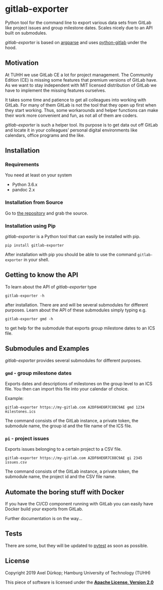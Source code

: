 # gitlab-exporter

Python tool for the command line to export various data sets from GitLab like project issues and group milestone dates. Scales nicely due to an API built on submodules.

*gitlab-exporter* is based on [argparse](https://docs.python.org/3.7/library/argparse.html#module-argparse) and uses [python-gitlab](https://python-gitlab.readthedocs.io/en/stable/) under the hood.

## Motivation

At TUHH we use GitLab CE a lot for project management. The Community Edition (CE) is missing some features that premium versions of GitLab have. As we want to stay independent with MIT licensed distribution of GitLab we have to implement the missing features ourselves.

It takes some time and patience to get all colleagues into working with GitLab. For many of them GitLab is not the tool that they open up first when they start working. Thus, some workarounds and helper functions can make their work more convenient and fun, as not all of them are coders.

*gitlab-exporter* is such a helper tool. Its purpose is to get data out off GitLab and locate it in your colleagues' personal digital environments like calendars, office programs and the like.

## Installation

### Requirements

You need at least on your system

- Python 3.6.x
- pandoc 2.x

### Installation from Source

Go to [the repository](https://collaborating.tuhh.de/hos/modernes-publizieren/offen/software/middleware/gitlab-exporter) and grab the source.

### Installation using Pip

*gitlab-exporter* is a Python tool that can easily be installed with pip.

    pip install gitlab-exporter

After installation with pip you should be able to use the command `gitlab-exporter` in your shell.

## Getting to know the API

To learn about the API of *gitlab-exporter* type

    gitlab-exporter -h

after installation. There are and will be several submodules for different purposes. Learn about the API of these submodules simply typing e.g.

    gitlab-exporter gmd -h

to get help for the submodule that exports group milestone dates to an ICS file.

## Submodules and Examples

*gitlab-exporter* provides several submodules for different purposes.

### `gmd` - group milestone dates

Exports dates and descriptions of milestones on the group level to an ICS file. You then can import this file into your calendar of choice.

Example:

    gitlab-exporter https://my-gitlab.com A2DF6HE6R7C88C9AE gmd 1234 milestones.ics

The command consists of the GitLab instance, a private token, the submodule name, the group id and the file name of the ICS file.

### `pi` - project issues

Exports issues belonging to a certain project to a CSV file.

    gitlab-exporter https://my-gitlab.com A2DF6HE6R7C88C9AE gi 2345 issues.csv

The command consists of the GitLab instance, a private token, the submodule name, the project id and the CSV file name.

## Automate the boring stuff with Docker

If you have the CI/CD component running with GitLab you can easily have Docker build your exports from GitLab.

Further documentation is on the way...

## Tests

There are some, but they will be updated to [pytest](https://docs.pytest.org/en/latest/index.html) as soon as possible.

## License

Copyright 2019 Axel Dürkop; Hamburg University of Technology (TUHH)

This piece of software is licensed under the [**Apache License, Version 2.0**](LICENSE)